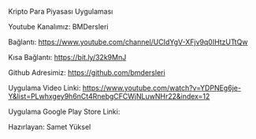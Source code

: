 Kripto Para Piyasası Uygulaması



Youtube Kanalımız: BMDersleri

Bağlantı: https://www.youtube.com/channel/UCIdYgV-XFjv9q0IHtzUTtQw

Kısa Bağlantı: https://bit.ly/32k9MnJ

Github Adresimiz: https://github.com/bmdersleri

Uygulama Video Linki: https://www.youtube.com/watch?v=YDPNEg6je-Y&list=PLwhxgey9h6nCt4RnebgCFCWjNLuwNHr22&index=12

Uygulama Google Play Store Linki:

Hazırlayan: Samet Yüksel
